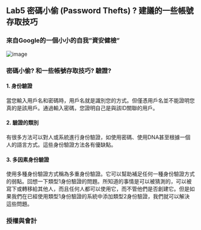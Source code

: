 ## Lab5 密碼小偷 (Password Thefts) ? 建議的一些帳號存取技巧 
### 來自Google的一個小小的自我”資安健檢”
![image](https://user-images.githubusercontent.com/100060507/229337505-6ab09618-676b-4a0f-9ee7-d477e03f73a7.png)
### 密碼小偷? 和一些帳號存取技巧? 驗證?
#### 1. 身份驗證 
當您輸入用戶名和密碼時，用戶名就是識別您的方式。但僅憑用戶名並不能證明您真的是該用戶。通過輸入密碼，您證明自己是與該ID關聯的用戶。
#### 2. 驗證的類別
有很多方法可以對人或系統進行身份驗證，如使用密碼、使用DNA甚至根據一個人的語言方式。這些身份驗證方法各有優缺點。
#### 3. 多因素身份驗證 
使用多種身份驗證方式稱為多重身份驗證。它可以幫助補足任何一種身份驗證方式的弱點。回想一下類型1身份驗證的問題。所知道的事情是可以被猜測的，可以被寫下或轉移給其他人，而且任何人都可以使用它，而不管他們是否創建它。但是如果我們在已經使用類型1身份驗證的系統中添加類型2身份驗證，我們就可以解決這些問題。
### 授權與會計
